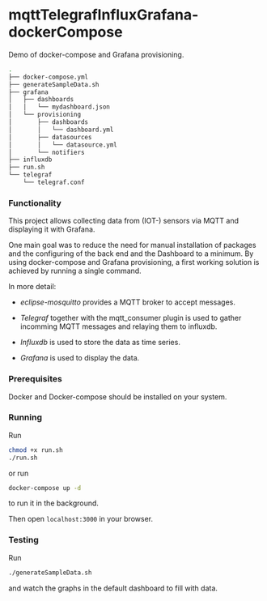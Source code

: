 # mqttTelegrafInfluxGrafana-dockerCompose
Demo of docker-compose and Grafana provisioning.

```bash
.
├── docker-compose.yml
├── generateSampleData.sh
├── grafana
│   ├── dashboards
│   │   └── mydashboard.json
│   └── provisioning
│       ├── dashboards
│       │   └── dashboard.yml
│       ├── datasources
│       │   └── datasource.yml
│       └── notifiers
├── influxdb
├── run.sh
└── telegraf
    └── telegraf.conf
```



### Functionality

This project allows collecting data from (IOT-) sensors via MQTT and displaying it with Grafana. 

One main goal was to reduce the need for manual installation of packages and the configuring of the back end and the Dashboard to a minimum. By using docker-compose and Grafana provisioning, a first working solution is achieved by running a single command.

In more detail:

* _eclipse-mosquitto_ provides a MQTT broker to accept messages.

* _Telegraf_ together with the mqtt_consumer plugin is used to gather incomming MQTT messages and relaying them to influxdb.
* _Influxdb_ is used to store the data as time series.
* _Grafana_ is used to display the data.

### Prerequisites 

Docker and Docker-compose should be installed on your system.

### Running

Run

```bash
chmod +x run.sh
./run.sh
```

or run

```bash
docker-compose up -d
```

to run it in the background.

Then open `localhost:3000` in your browser.

### Testing

Run

```bash
./generateSampleData.sh
```

and watch the graphs in the default dashboard to fill with data.